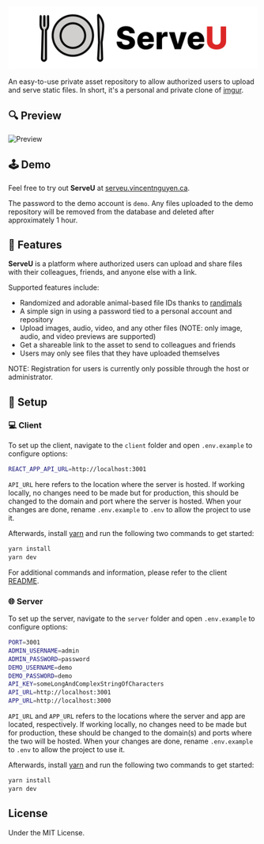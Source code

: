 <img src="./docs/serve-u-banner.png" width="1024px">

An easy-to-use private asset repository to allow authorized users to upload and serve static files. In short, it's a personal and private clone of [imgur](https://imgur.com).

## 🔍 Preview

![Preview](docs/serve-u-preview.gif)

## 🕹️ Demo

Feel free to try out **ServeU** at [serveu.vincentnguyen.ca](https://serveu.vincentnguyen.ca).

The password to the demo account is `demo`. Any files uploaded to the demo repository will be removed from the database and deleted after approximately 1 hour.

## 🚀 Features

**ServeU** is a platform where authorized users can upload and share files with their colleagues, friends, and anyone else with a link.

Supported features include:

- Randomized and adorable animal-based file IDs thanks to [randimals](https://github.com/vinhvn/randimals)
- A simple sign in using a password tied to a personal account and repository
- Upload images, audio, video, and any other files (NOTE: only image, audio, and video previews are supported)
- Get a shareable link to the asset to send to colleagues and friends
- Users may only see files that they have uploaded themselves

NOTE: Registration for users is currently only possible through the host or administrator.

## 🔧 Setup

### 💻 Client

To set up the client, navigate to the `client` folder and open `.env.example` to configure options:

```sh
REACT_APP_API_URL=http://localhost:3001
```

`API_URL` here refers to the location where the server is hosted. If working locally, no changes need to be made but for production, this should be changed to the domain and port where the server is hosted. When your changes are done, rename `.env.example` to `.env` to allow the project to use it.

Afterwards, install [yarn](https://yarnpkg.com) and run the following two commands to get started:

```sh
yarn install
yarn dev
```

For additional commands and information, please refer to the client [README](client/README.md).

### 🌐 Server

To set up the server, navigate to the `server` folder and open `.env.example` to configure options:

```sh
PORT=3001
ADMIN_USERNAME=admin
ADMIN_PASSWORD=password
DEMO_USERNAME=demo
DEMO_PASSWORD=demo
API_KEY=someLongAndComplexStringOfCharacters
API_URL=http://localhost:3001
APP_URL=http://localhost:3000
```

`API_URL` and `APP_URL` refers to the locations where the server and app are located, respectively. If working locally, no changes need to be made but for production, these should be changed to the domain(s) and ports where the two will be hosted. When your changes are done, rename `.env.example` to `.env` to allow the project to use it.

Afterwards, install [yarn](https://yarnpkg.com) and run the following two commands to get started:

```sh
yarn install
yarn dev
```

## License

Under the MIT License.
